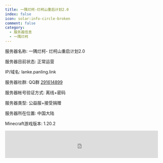 ```yaml
---
title: 一隅烂柯-烂柯山重启计划2.0
index: false
icon: solar:info-circle-broken
comment: false
category:
  - 服务器信息
  - 一隅烂柯
---
```


 服务器名称: 一隅烂柯- 烂柯山重启计划2.0

服务器目前状态: 正常运营

IP/域名: lanke.panling.link

服务器社群: QQ群 [291614899](http://qm.qq.com/cgi-bin/qm/qr?_wv=1027&k=3GqsajkBDPb_i1XjxUwRlv1L9oX7cCTL&authKey=ziPRaeDcJRHemOVPcOfQep3zzgLDyVQfw9jrAj0UhsryVHWqrOXIqp1T1i8Dm3Ku&noverify=0&group_code=291614899)

服务器帐号验证方式: 离线+密码

服务器类型: 公益服+接受捐赠

服务器所在位置: 中国大陆



Minecraft游戏版本: 1.20.2





<iframe style="width:728px;height:90px;max-width:100%;border:none;display:block;margin:auto" src="https://namemc.com/server/lanke.panling.link/embed" width="728" height="90"></iframe>
